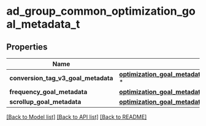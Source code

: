 # ad_group_common_optimization_goal_metadata_t

## Properties
Name | Type | Description | Notes
------------ | ------------- | ------------- | -------------
**conversion_tag_v3_goal_metadata** | [**optimization_goal_metadata_conversion_tag_v3_goal_metadata_t**](optimization_goal_metadata_conversion_tag_v3_goal_metadata.md) \* |  | [optional] 
**frequency_goal_metadata** | [**optimization_goal_metadata_frequency_goal_metadata_t**](optimization_goal_metadata_frequency_goal_metadata.md) \* |  | [optional] 
**scrollup_goal_metadata** | [**optimization_goal_metadata_scrollup_goal_metadata_t**](optimization_goal_metadata_scrollup_goal_metadata.md) \* |  | [optional] 

[[Back to Model list]](../README.md#documentation-for-models) [[Back to API list]](../README.md#documentation-for-api-endpoints) [[Back to README]](../README.md)


